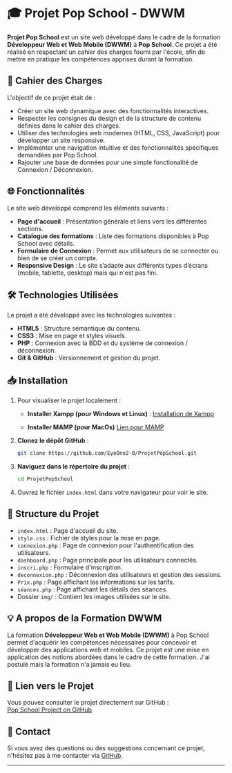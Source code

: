 # 🎓 Projet Pop School - DWWM

**Projet Pop School** est un site web développé dans le cadre de la formation **Développeur Web et Web Mobile (DWWM)** à **Pop School**. Ce projet a été réalisé en respectant un cahier des charges fourni par l'école, afin de mettre en pratique les compétences apprises durant la formation.

## 📄 Cahier des Charges

L'objectif de ce projet était de :
- Créer un site web dynamique avec des fonctionnalités interactives.
- Respecter les consignes du design et de la structure de contenu définies dans le cahier des charges.
- Utiliser des technologies web modernes (HTML, CSS, JavaScript) pour développer un site responsive.
- Implémenter une navigation intuitive et des fonctionnalités spécifiques demandées par Pop School.
- Rajouter une base de données pour une simple fonctionalité de Connexion / Déconnexion.

## 🌐 Fonctionnalités

Le site web développé comprend les éléments suivants :
- **Page d'accueil** : Présentation générale et liens vers les différentes sections.
- **Catalogue des formations** : Liste des formations disponibles à Pop School avec détails.
- **Formulaire de Connexion** : Permet aux utilisateurs de se connecter ou bien de se créer un compte.
- **Responsive Design** : Le site s’adapte aux différents types d’écrans (mobile, tablette, desktop) mais qui n'est pas fini.

## 🛠️ Technologies Utilisées

Le projet a été développé avec les technologies suivantes :
- **HTML5** : Structure sémantique du contenu.
- **CSS3** : Mise en page et styles visuels.
- **PHP** : Connexion avec la BDD et du système de connexion / déconnexion.
- **Git & GitHub** : Versionnement et gestion du projet.

## 📥 Installation

1. Pour visualiser le projet localement :
	- **Installer Xampp (pour Windows et Linux)** :
		[Installation de Xampp](https://www.apachefriends.org/)
		
	- **Installer MAMP (pour MacOs)**
		[Lien pour MAMP](https://www.mamp.info/en/mac/)
	
3. **Clonez le dépôt GitHub** :
   ```bash
   git clone https://github.com/EyeOne2-0/ProjetPopSchool.git
   ```

4. **Naviguez dans le répertoire du projet** :
   ```bash
   cd ProjetPopSchool
   ```

5. Ouvrez le fichier `index.html` dans votre navigateur pour voir le site.

## 📂 Structure du Projet

-   `index.html` : Page d'accueil du site.
-   `style.css` : Fichier de styles pour la mise en page.
-   `connexion.php` : Page de connexion pour l'authentification des utilisateurs.
-   `dashboard.php` : Page principale pour les utilisateurs connectés.
-   `inscri.php` : Formulaire d'inscription.
-   `deconnexion.php` : Déconnexion des utilisateurs et gestion des sessions.
-   `Prix.php` : Page affichant les informations sur les tarifs.
-   `séances.php` : Page affichant les détails des séances.
-   Dossier `img/` : Contient les images utilisées sur le site.


## 💡 A propos de la Formation DWWM

La formation **Développeur Web et Web Mobile (DWWM)** à Pop School permet d'acquérir les compétences nécessaires pour concevoir et développer des applications web et mobiles. Ce projet est une mise en application des notions abordées dans le cadre de cette formation.
J'ai postulé mais la formation n'a jamais eu lieu.

## 🔗 Lien vers le Projet

Vous pouvez consulter le projet directement sur GitHub :  
[Pop School Project on GitHub](https://github.com/EyeOne2-0/ProjetPopSchool)

## 📧 Contact

Si vous avez des questions ou des suggestions concernant ce projet, n'hésitez pas à me contacter via [GitHub](https://github.com/EyeOne2-0).

---
